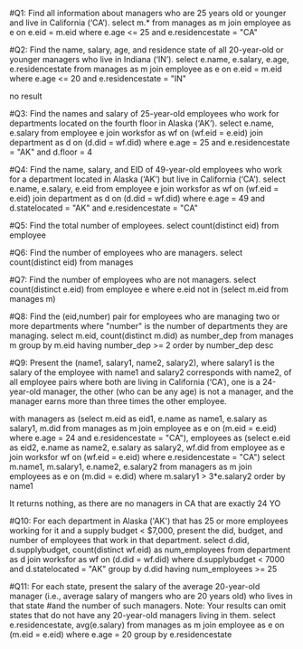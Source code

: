 #Q1: Find all information about managers who are 25 years old or younger and live in California (‘CA’).
select m.* from manages as m join  employee as e on e.eid = m.eid
where e.age <= 25
and e.residencestate = "CA"

#Q2: Find the name, salary, age, and residence state of all 20-year-old or younger managers who live in Indiana (‘IN’).
select e.name, e.salary, e.age, e.residencestate from manages as m join  employee as e on e.eid = m.eid
where e.age <= 20
and e.residencestate = "IN"

no result

#Q3: Find the names and salary of 25-year-old employees who work for departments located on the fourth floor in Alaska (‘AK’).
select e.name, e.salary from employee e join worksfor as wf on (wf.eid = e.eid) join department as d on (d.did = wf.did)
where e.age = 25
and e.residencestate = "AK"
and
d.floor = 4


#Q4: Find the name, salary, and EID of 49-year-old employees who work for a department located in Alaska (‘AK’) but live in California (‘CA’).
select e.name, e.salary, e.eid from employee e join worksfor as wf on (wf.eid = e.eid) join department as d on (d.did = wf.did)
where e.age = 49
and
d.statelocated = "AK"
and e.residencestate = "CA"



#Q5: Find the total number of employees.
select count(distinct eid) from employee


#Q6: Find the number of employees who are managers.
select count(distinct eid) from manages

#Q7: Find the number of employees who are not managers.
select count(distinct e.eid) from employee e
where e.eid not in (select m.eid from manages m)


#Q8: Find the (eid,number) pair for employees who are managing two or more departments where "number" is the number of departments they are managing.
select m.eid, count(distinct m.did) as number_dep from manages m
group by m.eid
having number_dep >= 2
order by number_dep desc


#Q9: Present the (name1, salary1, name2, salary2), where salary1 is the salary of the employee with name1 and salary2 corresponds with name2, of all employee pairs where both are living in California (‘CA’), one is a 24-year-old manager, the other (who can be any age) is not a manager, and the manager earns more than three times the other employee.

with managers as (select m.eid as eid1, e.name as name1, e.salary as salary1, m.did from manages as m join employee as e on (m.eid = e.eid) where e.age = 24 and e.residencestate = "CA"),
employees as (select e.eid as eid2, e.name as name2, e.salary as salary2, wf.did from employee as e join worksfor wf on (wf.eid = e.eid) where e.residencestate = "CA")
select m.name1, m.salary1, e.name2, e.salary2 from managers as m join employees as e on (m.did = e.did)
where m.salary1 > 3*e.salary2
order by name1

It returns nothing, as there are no managers in CA that are exactly 24 YO



#Q10: For each department in Alaska ('AK') that has 25 or more employees working for it and a supply budget < $7,000, present the did, budget, and number of employees that work in that department.
select d.did, d.supplybudget, count(distinct wf.eid) as num_employees from department as d join worksfor as wf on (d.did = wf.did)
where d.supplybudget < 7000
and
d.statelocated = "AK"
group by d.did
having num_employees >= 25



#Q11: For each state, present the salary of the average 20-year-old manager (i.e., average salary of mangers who are 20 years old) who lives in that state 
#and the number of such managers. Note: Your results can omit states that do not have any 20-year-old managers living in them.
select e.residencestate, avg(e.salary) from manages as m join employee as e on (m.eid = e.eid)
where e.age = 20
group by e.residencestate